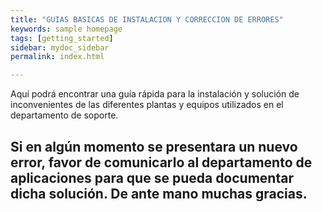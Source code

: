 ```yaml
---
title: "GUIAS BASICAS DE INSTALACION Y CORRECCION DE ERRORES"
keywords: sample homepage
tags: [getting_started]
sidebar: mydoc_sidebar
permalink: index.html

---
```


Aquí podrá encontrar una guía rápida para la instalación y solución de inconvenientes de las diferentes plantas y equipos utilizados en el departamento de soporte.

## Si en algún momento se presentara un nuevo error, favor de comunicarlo al departamento de aplicaciones para que se pueda documentar dicha solución. De ante mano muchas gracias.




